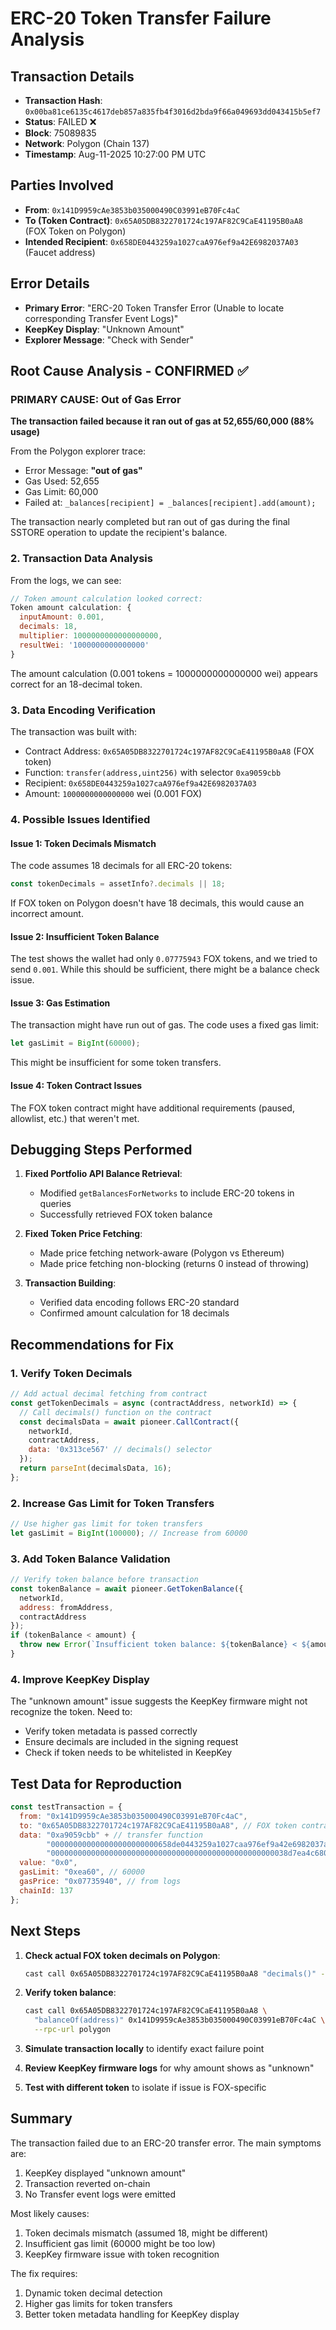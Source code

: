 # ERC-20 Token Transfer Failure Analysis

## Transaction Details
- **Transaction Hash**: `0x00ba81ce6135c4617deb857a835fb4f3016d2bda9f66a049693dd043415b5ef7`
- **Status**: FAILED ❌
- **Block**: 75089835
- **Network**: Polygon (Chain 137)
- **Timestamp**: Aug-11-2025 10:27:00 PM UTC

## Parties Involved
- **From**: `0x141D9959cAe3853b035000490C03991eB70Fc4aC`
- **To (Token Contract)**: `0x65A05DB8322701724c197AF82C9CaE41195B0aA8` (FOX Token on Polygon)
- **Intended Recipient**: `0x658DE0443259a1027caA976ef9a42E6982037A03` (Faucet address)

## Error Details
- **Primary Error**: "ERC-20 Token Transfer Error (Unable to locate corresponding Transfer Event Logs)"
- **KeepKey Display**: "Unknown Amount" 
- **Explorer Message**: "Check with Sender"

## Root Cause Analysis - CONFIRMED ✅

### PRIMARY CAUSE: Out of Gas Error
**The transaction failed because it ran out of gas at 52,655/60,000 (88% usage)**

From the Polygon explorer trace:
- Error Message: **"out of gas"**
- Gas Used: 52,655
- Gas Limit: 60,000  
- Failed at: `_balances[recipient] = _balances[recipient].add(amount);` 

The transaction nearly completed but ran out of gas during the final SSTORE operation to update the recipient's balance.

### 2. Transaction Data Analysis
From the logs, we can see:
```javascript
// Token amount calculation looked correct:
Token amount calculation: {
  inputAmount: 0.001,
  decimals: 18,
  multiplier: 1000000000000000000,
  resultWei: '1000000000000000'
}
```

The amount calculation (0.001 tokens = 1000000000000000 wei) appears correct for an 18-decimal token.

### 3. Data Encoding Verification
The transaction was built with:
- Contract Address: `0x65A05DB8322701724c197AF82C9CaE41195B0aA8` (FOX token)
- Function: `transfer(address,uint256)` with selector `0xa9059cbb`
- Recipient: `0x658DE0443259a1027caA976ef9a42E6982037A03`
- Amount: `1000000000000000` wei (0.001 FOX)

### 4. Possible Issues Identified

#### Issue 1: Token Decimals Mismatch
The code assumes 18 decimals for all ERC-20 tokens:
```javascript
const tokenDecimals = assetInfo?.decimals || 18;
```
If FOX token on Polygon doesn't have 18 decimals, this would cause an incorrect amount.

#### Issue 2: Insufficient Token Balance
The test shows the wallet had only `0.07775943` FOX tokens, and we tried to send `0.001`. While this should be sufficient, there might be a balance check issue.

#### Issue 3: Gas Estimation
The transaction might have run out of gas. The code uses a fixed gas limit:
```javascript
let gasLimit = BigInt(60000);
```
This might be insufficient for some token transfers.

#### Issue 4: Token Contract Issues
The FOX token contract might have additional requirements (paused, allowlist, etc.) that weren't met.

## Debugging Steps Performed

1. **Fixed Portfolio API Balance Retrieval**: 
   - Modified `getBalancesForNetworks` to include ERC-20 tokens in queries
   - Successfully retrieved FOX token balance

2. **Fixed Token Price Fetching**:
   - Made price fetching network-aware (Polygon vs Ethereum)
   - Made price fetching non-blocking (returns 0 instead of throwing)

3. **Transaction Building**:
   - Verified data encoding follows ERC-20 standard
   - Confirmed amount calculation for 18 decimals

## Recommendations for Fix

### 1. Verify Token Decimals
```javascript
// Add actual decimal fetching from contract
const getTokenDecimals = async (contractAddress, networkId) => {
  // Call decimals() function on the contract
  const decimalsData = await pioneer.CallContract({
    networkId,
    contractAddress,
    data: '0x313ce567' // decimals() selector
  });
  return parseInt(decimalsData, 16);
};
```

### 2. Increase Gas Limit for Token Transfers
```javascript
// Use higher gas limit for token transfers
let gasLimit = BigInt(100000); // Increase from 60000
```

### 3. Add Token Balance Validation
```javascript
// Verify token balance before transaction
const tokenBalance = await pioneer.GetTokenBalance({
  networkId,
  address: fromAddress,
  contractAddress
});
if (tokenBalance < amount) {
  throw new Error(`Insufficient token balance: ${tokenBalance} < ${amount}`);
}
```

### 4. Improve KeepKey Display
The "unknown amount" issue suggests the KeepKey firmware might not recognize the token. Need to:
- Verify token metadata is passed correctly
- Ensure decimals are included in the signing request
- Check if token needs to be whitelisted in KeepKey

## Test Data for Reproduction
```javascript
const testTransaction = {
  from: "0x141D9959cAe3853b035000490C03991eB70Fc4aC",
  to: "0x65A05DB8322701724c197AF82C9CaE41195B0aA8", // FOX token contract
  data: "0xa9059cbb" + // transfer function
        "000000000000000000000000658de0443259a1027caa976ef9a42e6982037a03" + // recipient
        "00000000000000000000000000000000000000000000000000038d7ea4c68000", // amount (0.001 * 10^18)
  value: "0x0",
  gasLimit: "0xea60", // 60000
  gasPrice: "0x07735940", // from logs
  chainId: 137
};
```

## Next Steps

1. **Check actual FOX token decimals on Polygon**:
   ```bash
   cast call 0x65A05DB8322701724c197AF82C9CaE41195B0aA8 "decimals()" --rpc-url polygon
   ```

2. **Verify token balance**:
   ```bash
   cast call 0x65A05DB8322701724c197AF82C9CaE41195B0aA8 \
     "balanceOf(address)" 0x141D9959cAe3853b035000490C03991eB70Fc4aC \
     --rpc-url polygon
   ```

3. **Simulate transaction locally** to identify exact failure point

4. **Review KeepKey firmware logs** for why amount shows as "unknown"

5. **Test with different token** to isolate if issue is FOX-specific

## Summary
The transaction failed due to an ERC-20 transfer error. The main symptoms are:
1. KeepKey displayed "unknown amount" 
2. Transaction reverted on-chain
3. No Transfer event logs were emitted

Most likely causes:
1. Token decimals mismatch (assumed 18, might be different)
2. Insufficient gas limit (60000 might be too low)
3. KeepKey firmware issue with token recognition

The fix requires:
1. Dynamic token decimal detection
2. Higher gas limits for token transfers  
3. Better token metadata handling for KeepKey display